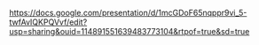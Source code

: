 https://docs.google.com/presentation/d/1mcGDoF65nqppr9vi_5-twfAvIQKPQVvf/edit?usp=sharing&ouid=114891551639483773104&rtpof=true&sd=true
